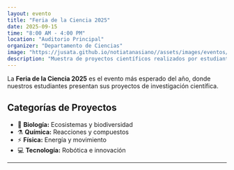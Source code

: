 ```yaml
---
layout: evento
title: "Feria de la Ciencia 2025"
date: 2025-09-15
time: "8:00 AM - 4:00 PM"
location: "Auditorio Principal"
organizer: "Departamento de Ciencias"
image: "https://jusata.github.io/notiatanasiano//assets/images/eventos/feria/ciencia.jpg"
description: "Muestra de proyectos científicos realizados por estudiantes"
---
```


La **Feria de la Ciencia 2025** es el evento más esperado del año, donde nuestros estudiantes presentan sus proyectos de investigación científica.

## Categorías de Proyectos

- 🔬 **Biología:** Ecosistemas y biodiversidad
- ⚗️ **Química:** Reacciones y compuestos
- ⚡ **Física:** Energía y movimiento
- 💻 **Tecnología:** Robótica e innovación
---